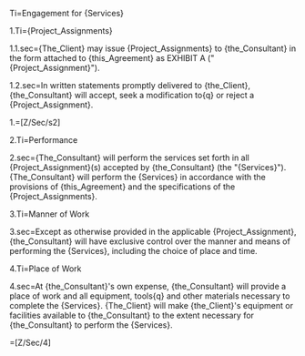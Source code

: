 Ti=Engagement for {Services}

1.Ti={Project_Assignments}

1.1.sec={The_Client} may issue {Project_Assignments} to {the_Consultant} in the form attached to {this_Agreement} as EXHIBIT A ("{Project_Assignment}").  

1.2.sec=In written statements promptly delivered to {the_Client}, {the_Consultant} will accept, seek a modification to{q} or reject a {Project_Assignment}.

1.=[Z/Sec/s2]

2.Ti=Performance

2.sec={The_Consultant} will perform the services set forth in all {Project_Assignment}(s) accepted by {the_Consultant} (the "{Services}").  {The_Consultant} will perform the {Services} in accordance with the provisions of {this_Agreement} and the specifications of the {Project_Assignments}.

3.Ti=Manner of Work

3.sec=Except as otherwise provided in the applicable {Project_Assignment}, {the_Consultant} will have exclusive control over the manner and means of performing the {Services}, including the choice of place and time.

4.Ti=Place of Work

4.sec=At {the_Consultant}'s own expense, {the_Consultant} will provide a place of work and all equipment, tools{q} and other materials necessary to complete the {Services}.  {The_Client} will make {the_Client}'s equipment or facilities available to {the_Consultant} to the extent necessary for {the_Consultant} to perform the {Services}.

=[Z/Sec/4]